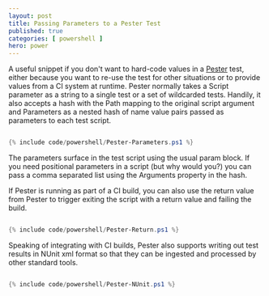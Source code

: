 ```yaml
---
layout: post
title: Passing Parameters to a Pester Test
published: true 
categories: [ powershell ]
hero: power
---
```


A useful snippet if you don't want to hard-code values in a <a href="https://github.com/pester/Pester">Pester</a> 
test, either because you want to re-use the test for other situations or to provide values from a CI system 
at runtime. Pester normally takes a Script parameter as a string to a single test or a set of wildcarded tests. Handily, 
it also accepts a hash with the Path mapping to the original script argument and Parameters as a nested hash of 
name value pairs passed as parameters to each test script. 

```powershell

{% include code/powershell/Pester-Parameters.ps1 %}

```

The parameters surface in the test script using the usual param block. If you need positional parameters in a script (but why 
would you?) you can pass a comma separated list using the Arguments property in the hash.

If Pester is running as part of a CI build, you can also use the return value from Pester to trigger exiting the script with a return value 
and failing the build.

```powershell

{% include code/powershell/Pester-Return.ps1 %}

```

Speaking of integrating with CI builds, Pester also supports writing out test results in NUnit xml format so that they can be ingested 
and processed by other standard tools. 

```powershell

{% include code/powershell/Pester-NUnit.ps1 %}

```

